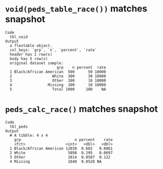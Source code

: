 # `void(peds_table_race())` matches snapshot

    Code
      tbl_void
    Output
      a flextable object.
      col_keys: `grp`, `n`, `percent`, `rate` 
      header has 1 row(s) 
      body has 5 row(s) 
      original dataset sample: 
                           grp    n percent  rate
      1 Black/African American  500      50 10000
      2                  White  300      30 10000
      3                  Other  100      10 10000
      4                Missing  100      10 10000
      5                  Total 1000     100    NA

# `peds_calc_race()` matches snapshot

    Code
      tbl_peds
    Output
      # A tibble: 4 x 4
        grp                        n percent    rate
        <fct>                  <int>   <dbl>   <dbl>
      1 Black/African American 12038  0.602   0.0861
      2 White                   5898  0.295   0.0697
      3 Other                   1014  0.0507  0.122 
      4 Missing                 1040  0.0520 NA     

